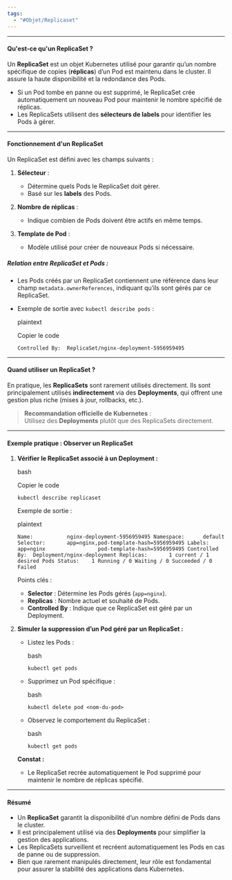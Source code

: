 ```yaml
---
tags:
  - "#Objet/Replicaset"
---
```

***


#### **Qu'est-ce qu'un ReplicaSet ?**

Un **ReplicaSet** est un objet Kubernetes utilisé pour garantir qu’un nombre spécifique de copies (**réplicas**) d’un Pod est maintenu dans le cluster. Il assure la haute disponibilité et la redondance des Pods.

- Si un Pod tombe en panne ou est supprimé, le ReplicaSet crée automatiquement un nouveau Pod pour maintenir le nombre spécifié de réplicas.
- Les ReplicaSets utilisent des **sélecteurs de labels** pour identifier les Pods à gérer.

---

#### **Fonctionnement d'un ReplicaSet**

Un ReplicaSet est défini avec les champs suivants :

1. **Sélecteur** :
    
    - Détermine quels Pods le ReplicaSet doit gérer.
    - Basé sur les **labels** des Pods.
2. **Nombre de réplicas** :
    
    - Indique combien de Pods doivent être actifs en même temps.
3. **Template de Pod** :
    
    - Modèle utilisé pour créer de nouveaux Pods si nécessaire.

##### **Relation entre ReplicaSet et Pods :**

- Les Pods créés par un ReplicaSet contiennent une référence dans leur champ `metadata.ownerReferences`, indiquant qu’ils sont gérés par ce ReplicaSet.
- Exemple de sortie avec `kubectl describe pods` :
    
    plaintext
    
    Copier le code
    
    `Controlled By:  ReplicaSet/nginx-deployment-5956959495`
    

---

#### **Quand utiliser un ReplicaSet ?**

En pratique, les **ReplicaSets** sont rarement utilisés directement. Ils sont principalement utilisés **indirectement** via des **Deployments**, qui offrent une gestion plus riche (mises à jour, rollbacks, etc.).

> **Recommandation officielle de Kubernetes** :  
> Utilisez des **Deployments** plutôt que des ReplicaSets directement.

---

#### **Exemple pratique : Observer un ReplicaSet**

1. **Vérifier le ReplicaSet associé à un Deployment :**
    
    bash
    
    Copier le code
    
    `kubectl describe replicaset`
    
    Exemple de sortie :
    
    plaintext
    
    `Name:           nginx-deployment-5956959495 Namespace:      default Selector:       app=nginx,pod-template-hash=5956959495 Labels:         app=nginx                 pod-template-hash=5956959495 Controlled By:  Deployment/nginx-deployment Replicas:       1 current / 1 desired Pods Status:    1 Running / 0 Waiting / 0 Succeeded / 0 Failed`
    
    Points clés :
    
    - **Selector** : Détermine les Pods gérés (`app=nginx`).
    - **Replicas** : Nombre actuel et souhaité de Pods.
    - **Controlled By** : Indique que ce ReplicaSet est géré par un Deployment.
2. **Simuler la suppression d’un Pod géré par un ReplicaSet :**
    
    - Listez les Pods :
        
        bash
        
        `kubectl get pods`
        
    - Supprimez un Pod spécifique :
        
        bash
        
        `kubectl delete pod <nom-du-pod>`
        
    - Observez le comportement du ReplicaSet :
        
        bash
        
        `kubectl get pods`
        
    
    **Constat :**
    
    - Le ReplicaSet recrée automatiquement le Pod supprimé pour maintenir le nombre de réplicas spécifié.

---

#### **Résumé**

- Un **ReplicaSet** garantit la disponibilité d’un nombre défini de Pods dans le cluster.
- Il est principalement utilisé via des **Deployments** pour simplifier la gestion des applications.
- Les ReplicaSets surveillent et recréent automatiquement les Pods en cas de panne ou de suppression.
- Bien que rarement manipulés directement, leur rôle est fondamental pour assurer la stabilité des applications dans Kubernetes.